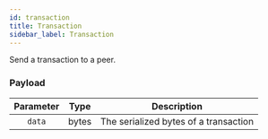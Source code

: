 ```yaml
---
id: transaction
title: Transaction
sidebar_label: Transaction
---
```


<!----------------------------------------------------------------------------->
<!-------------------- THIS MARKDOWN FILE IS AUTOGENERATED -------------------->
<!----------------------------------------------------------------------------->

Send a transaction to a peer.

### Payload

| Parameter | Type  |              Description              |
|:---------:|-------|:-------------------------------------:|
| `data`    | bytes | The serialized bytes of a transaction |
